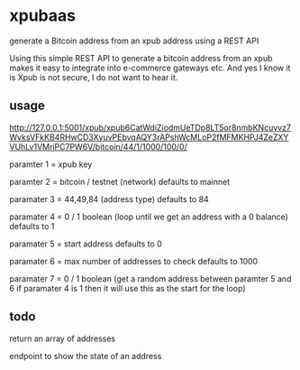 # xpubaas
generate a Bitcoin address from an xpub address using a REST API


Using this simple REST API to generate a bitcoin address from an xpub makes it easy to integrate into e-commerce gateways etc.  And yes I know it is Xpub is 
not secure, I do not want to hear it.

## usage

http://127.0.0.1:5001/xpub/xpub6CatWdiZiodmUeTDp8LT5or8nmbKNcuyvz7WyksVFkKB4RHwCD3XyuvPEbvqAQY3rAPshWcMLoP2fMFMKHPJ4ZeZXYVUhLv1VMrjPC7PW6V/bitcoin/44/1/1000/100/0/

paramter 1 = xpub key

paramter 2 = bitcoin / testnet (network) defaults to mainnet

paramater 3 = 44,49,84 (address type) defaults to 84

paramater 4 = 0 / 1 boolean (loop until we get an address with a 0 balance) defaults to 1

paramater 5 = start address defaults to 0

paramater 6 = max number of addresses to check defaults to 1000

paramater 7 = 0 / 1 boolean (get a random address between paramter 5 and 6 if paramater 4 is 1 then it will use this as the start for the loop) 

## todo

return an array of addresses

endpoint to show the state of an address


